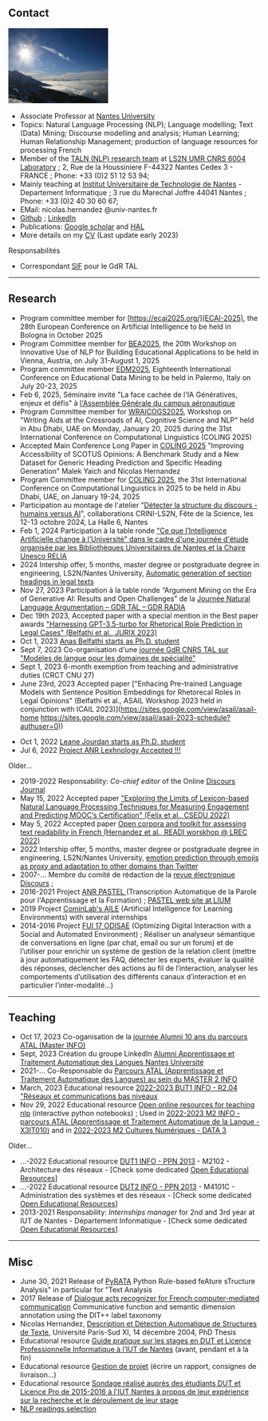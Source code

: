 <!-- [News](#news) -  [Curriculum vitae](#curriculumvitae) - [Publications](#publications) - [Software and data resources](#softwareanddataresources) - [Teaching](#teaching) -->

## Contact 

<img src="alps.jpg" alt="Alps" style="height: 150px; width:200px;"/>

* Associate Professor at [Nantes University](https://www.univ-nantes.fr/) 
* Topics: Natural Language Processing (NLP); Language modelling; Text (Data) Mining; Discourse modelling and analysis; Human Learning; Human Relationship Management; production of language resources for processing French  
* Member of the [TALN (NLP) research team](https://taln-ls2n.github.io/) at [LS2N UMR CNRS 6004 Laboratory](https://www.ls2n.fr/equipe/taln/) ; 2, Rue de la Houssiniere F-44322 Nantes Cedex 3 - FRANCE ; Phone: +33 (0)2 51 12 53 94;
* Mainly teaching at [Institut Universitaire de Technologie de Nantes](https://iutnantes.univ-nantes.fr/formations/bachelor-iut-bac3/but-info) - Departement Informatique ; 3 rue du Marechal Joffre 44041 Nantes ; Phone: +33 (0)2 40 30 60 67; 
* EMail: nicolas.hernandez @univ-nantes.fr
* [Github](https://github.com/nicolashernandez/) ; [LinkedIn](https://www.linkedin.com/in/nicolas-hernandez-28856b2/) 
* Publications: [Google scholar](http://scholar.google.com/citations?user=SffWGZ0AAAAJ) and [HAL](https://cv.archives-ouvertes.fr/nicolas-hernandez)
* More details on my [CV](research/cv_Hernandez.pdf) (Last update early 2023)

Responsabilités
*  Correspondant [SIF](https://www.societe-informatique-de-france.fr) pour le GdR TAL
  
<!-- Network: [Web site](https://nicolashernandez.github.io) ; -->

---
## <a name="research">Research</a>  
* Program committee member for [https://ecai2025.org/](ECAI-2025), the 28th European Conference on Artificial Intelligence to be held in Bologna in October 2025
* Program Committee member for [BEA2025](https://sig-edu.org/bea/2025), the 20th Workshop on Innovative Use of NLP for Building Educational Applications to be held in Vienna, Austria, on July 31-August 1, 2025
* Program committee member [EDM2025](https://educationaldatamining.org/edm2025/), Eighteenth International Conference on Educational Data Mining to be held in Palermo, Italy on July 20-23, 2025
* Feb 6, 2025, Séminaire invité "La face cachée de l'IA Génératives, enjeux et défis" à [l'Assemblée Générale du campus aéronautique](https://www.campus-aeronautique.com/ailes-du-campus)
* Program Committee member for [WRAICOGS2025](https://sites.google.com/view/wraicogs1), Workshop on "Writing  Aids  at  the  Crossroads  of AI, Cognitive Science and NLP" held in Abu Dhabi, UAE on Monday, January 20, 2025 during the 31st International Conference on Computational Linguistics (COLING 2025)
* Accepted Main Conference Long Paper in [COLING 2025](https://coling2025.org/) "Improving Accessibility of SCOTUS Opinions: A Benchmark Study and a New Dataset for Generic Heading Prediction and Specific Heading Generation" Malek Yaich and Nicolas Hernandez
* Program Committee member for [COLING 2025](https://coling2025.org/), the 31st International Conference on Computational Linguistics in 2025 to be held in Abu Dhabi, UAE, on January 19-24, 2025
* Participation au montage de l'atelier "[Détecter la structure du discours - humains versus AI](https://fetedelascience-paysdelaloire.fr/loire-atlantique/detecter-la-structure-du-discours-humains-versus-ai/)", collaborations CRINI-LS2N, Fête de la Science, les 12-13 octobre 2024, La Halle 6, Nantes
* Feb 1, 2024 Participation à la table ronde ["Ce que l’Intelligence Artificielle change à l’Université" dans le cadre d'une journée d'étude organisée par les Bibliothèques Universitaires de Nantes et la Chaire Unesco RELIA](https://bu.univ-nantes.fr/les-formations/journee-detudes-ce-que-lintelligence-artificielle-change-a-luniversite)
* 2024 Intership offer, 5 months, master degree or postgraduate degree in engineering, LS2N/Nantes University, [Automatic generation of section headings in legal texts](https://www.ls2n.fr/stages-theses/)
* Nov 27, 2023 Participation à la table ronde “Argument Mining on the Era of Generative AI: Results and Open Challenges” de la [Journée Natural Language Argumentation – GDR TAL – GDR RADIA](https://gdr-tal.ls2n.fr/event/journee-natural-language-argumentation-gdr-tal-gdr-radia/)
* Dec 19th 2023, Accepted paper with a special mention in the Best paper awards ["Harnessing GPT-3.5-turbo for Rhetorical Role Prediction in Legal Cases" (Belfathi et al., JURIX 2023)](https://jurix23.maastrichtlawtech.eu/proceedings/)
* Oct 1, 2023 [Anas Belfathi starts as Ph.D. student](https://www.linkedin.com/in/anas-belfathi-631619224)
* Sept 7, 2023 Co-organisation d'une [journée GdR CNRS TAL sur "Modèles de langue pour les domaines de spécialité"](https://gdr-tal-nantes.sciencesconf.org)
* Sept 1, 2023 6-month exemption from teaching and administrative duties (CRCT CNU 27)
* June 23rd, 2023 Accepted paper ["Enhacing Pre-trained Language Models with Sentence Position Embeddings for Rhetorecal Roles in Legal Opinions" (Belfathi et al., ASAIL Workshop 2023 held in conjunction with ICAIL 2023)](https://sites.google.com/view/asail/asail-home https://sites.google.com/view/asail/asail-2023-schedule?authuser=0)) 
<!--* 6th Workshop on Automated Semantic Analysis of Information in Legal Text (ASAIL 2023) held in conjunction with 19th ICAIL - International Conference on Artificial Intelligence and Law 2023 (ICAIL 2023), Braga, Portugal. -->
* Oct 1, 2022 [Leane Jourdan starts as Ph.D. student](https://taln-ls2n.github.io/2022/10/08/phd_start_leane_jourdan.html)
* Jul 6, 2022 [Project ANR Lexhnology Accepted !!!](https://lexhnology.hypotheses.org)

Older...
* 2019-2022 Responsability: _Co-chief editor_ of the Online [Discours Journal](https://journals.openedition.org/discours) 
* May 15, 2022 Accepted paper ["Exploring the Limits of Lexicon-based Natural Language Processing Techniques for Measuring Engagement and Predicting MOOC’s Certification" (Felix et al., CSEDU 2022)](https://taln-ls2n.github.io/2022/05/15/accepted-articles-csedu22.html)
* May 5, 2022 Accepted paper [Open corpora and toolkit for assessing text readability in French (Hernandez et al., READI worskhop @ LREC 2022)](https://taln-ls2n.github.io/2022/05/05/accepted-articles-readi22.html)
* 2022 Intership offer, 5 months, master degree or postgraduate degree in engineering, LS2N/Nantes University, [emotion prediction through emojis as proxy and adaptation to other domains than Twitter](https://www.ls2n.fr/stage-these/prediction-de-letat-mental-dun-utilisateur-de-twitter)
* 2007-... Membre du comité de rédaction de la [revue électronique Discours](https://journals.openedition.org/discours) ; 
* 2016-2021 Project [ANR PASTEL ](https://anr.fr/?Projet=ANR-16-CE33-0007) (Transcription Automatique de la Parole pour l'Apprentissage et la Formation) ; [PASTEL web site at LIUM](https://projets-lium.univ-lemans.fr/pastel)
* 2019 Project [CominLab's AILE](http://aile.comin-ocw.org/) (Artificial Intelligence for Learning Environments) with several internships
* 2014-2016 Project [FUI 17 ODISAE](https://www.enghouseinteractive.fr/blog/odisae-un-projet-innovant-pour-la-nouvelle-generation-d-outils-de-gestion-de-la-relation-client) (Optimizing Digital Interaction with a Social and Automated Environment)  ; Réaliser un analyseur sémantique de conversations en ligne (par chat, email ou sur un forum) et de l’utiliser pour enrichir un système de gestion de la relation client (mettre à jour automatiquement les FAQ, détecter les experts, évaluer la qualité des réponses, déclencher des actions au fil de l’interaction, analyser les comportements d’utilisation des différents canaux d’interaction et en particulier l’inter-modalité...)


---
## <a name="teaching">Teaching</a>  
* Oct 17, 2023 Co-oganisation de la [journée Alumni 10 ans du parcours ATAL (Master INFO)](https://www.linkedin.com/feed/update/urn:li:activity:7132504668076728320)
* Sept, 2023 Création du groupe LinkedIn [Alumni Apprentissage et Traitement Automatique des Langues Nantes Université](https://www.linkedin.com/groups/12832758)
* 2021-... Co-Responsable du [Parcours ATAL (Apprentissage et Traitement Automatique des Langues) au sein du MASTER 2 INFO](https://sciences-techniques.univ-nantes.fr/formations/masters/master-informatique) 
* March, 2023 Educational resource [2022-2023 BUT1 INFO - R2.04 "Réseaux et communications bas niveaux](https://madoc.univ-nantes.fr/course/view.php?id=50785)
* Nov 29, 2022 Educational resource [Open online resources for teaching nlp](https://github.com/nicolashernandez/teaching_nlp) (interactive python notebooks) ; Used in  [2022-2023 M2 INFO - parcours ATAL (Apprentissage et Traitement Automatique de la Langue - X3IT010)](https://sciences-techniques.univ-nantes.fr/formations/masters/master-informatique) and in [2022-2023 M2 Cultures Numériques - DATA 3](https://polytech.univ-nantes.fr/fr/les-formations/master)

Older...
* ...-2022 Educational resource [DUT1 INFO - PPN 2013](https://cache.media.enseignementsup-recherche.gouv.fr/file/25/09/7/PPN_INFORMATIQUE_256097.pdf) - M2102 - Architecture des réseaux  - [Check some dedicated [Open Educational Resources](https://madoc.univ-nantes.fr/course/view.php?id=29848)]
* ...-2022 Educational resource [DUT2 INFO - PPN 2013](https://cache.media.enseignementsup-recherche.gouv.fr/file/25/09/7/PPN_INFORMATIQUE_256097.pdf) - M4101C - Administration des systèmes et des réseaux - [Check some dedicated [Open Educational Resources](https://madoc.univ-nantes.fr/course/view.php?id=29877)]
* 2013-2021 Responsability: _Internships manager_ for 2nd and 3rd year at IUT de Nantes - Département Informatique - [Check some dedicated [Open Educational Resources](teaching)]


<!-----
## <a name="news">News</a>  

https://taln-ls2n.github.io/2022/07/06/accepted-anr-project-lexhnology.html

---
## <a name="old">Old </a>  

 -->


---
## <a name="selection">Misc </a>  
* June 30, 2021 Release of [PyRATA](https://github.com/nicolashernandez/PyRATA) Python Rule-based feAture sTructure Analysis" in particular for "Text Analysis
* 2017 Release of [Dialogue acts recognizer for French computer-mediated communication](https://goo.gl/forms/QDfs72kTSYkfGUt82) Communicative function and semantic dimension annotation using the DIT++ label taxonomy
* Nicolas Hernandez, [Description et Détection Automatique de Structures de Texte](http://e.nicolas.hernandez.free.fr/pub/rec/phd/Hernandez-these.tar.gz), Université Paris-Sud XI, 14 décembre 2004, PhD Thesis
* Educational resource  [Guide pratique sur les stages en DUT et Licence Professionnelle Informatique à l’IUT de Nantes](teaching/#guide-pratique-sur-les-stages-en-dut-et-licence-professionnelle-informatique-%C3%A0-liut-de-nantes-avant-pendant-et-%C3%A0-la-fin) (avant, pendant et à la fin)
* Educational resource  [Gestion de projet](teaching/#gestion-de-projet) (écrire un rapport, consignes de livraison...)
* Educational resource [Sondage réalisé auprès des étudiants DUT et Licence Pro de 2015-2016 à l'IUT Nantes à propos de leur expérience sur la recherche et le déroulement de leur stage](https://github.com/nicolashernandez/nicolashernandez.github.io/blob/master/teaching/2016_iutnantes_stage_sondage-aupr%C3%A8s-des-%C3%A9tudiants.pdf)
* [NLP readings selection](research/NLP_readings)


<!--

---
## <a name="curriculumvitae">Curriculum vitae</a>  

I am an Associate Professor (Maître de conférences) in Computer Science at the [University of Nantes](https://www.univ-nantes.fr/). I mainly teach at the [Institute of Technology of the University](https://iutnantes.univ-nantes.fr/formations/bachelor-iut-bac3/but-info) and I do my research at the [LS2N (UMR CNRS 6004) Lab. in the TALN (Natural Language Processing) team](https://www.ls2n.fr/equipe/taln/).

My research interests lie in the Natural Language Processing (NLP) and Text (Data) Mining fields around the problem of accessing to the content of (textual) documents. In particular, I work on discourse modelling and discourse analysis issues. The approaches combine (deep) machine learning methods and linguistic knowledge. The application domains vary from Human Learning through Intelligent tutoring system to Customer Relationship Management (CRM) and mainly consist in supporting human decision-making and business tasks. 

I am also interested in the NLP infrastructure/architecture/framework ([UIMA](https://github.com/nicolashernandez/dev-star)) and in the production of language resources for processing French ([Free French Treebank](https://sites.google.com/site/nicolashernandez/resources/free-french-treebank?authuser=0), [french-nlp](https://github.com/nicolashernandez/french-nlp), ...).

More details on my [CV](research/cv_Hernandez.pdf) (Last update early 2023).



---
## <a name="publications">Publications</a>  

You may consult my [Google scholar](http://scholar.google.com/citations?user=SffWGZ0AAAAJ) and [HAL](https://cv.archives-ouvertes.fr/nicolas-hernandez) profiles.

* Nicolas Hernandez, [Description et Détection Automatique de Structures de Texte](http://e.nicolas.hernandez.free.fr/pub/rec/phd/Hernandez-these.tar.gz), Université Paris-Sud XI, 14 décembre 2004, PhD Thesis
* Une [sélection de publications (fév. 2021)](research/publications.md)


---
## <a name="softwareanddataresources">Software and data resources</a>  

* June 30, 2021 Last release of [PyRATA](https://github.com/nicolashernandez/PyRATA) Python Rule-based feAture sTructure Analysis" in particular for "Text Analysis
* [Dialogue acts recognizer for French computer-mediated communication](https://goo.gl/forms/QDfs72kTSYkfGUt82) Communicative function and semantic dimension annotation using the DIT++ label taxonomy

Check the dedicated page to [Software and data resources](research/softwareanddataresources)

---
## Projects 

* 2016-2021 Project [ANR PASTEL ](https://anr.fr/?Projet=ANR-16-CE33-0007) (Transcription Automatique de la Parole pour l'Apprentissage et la Formation) ; [PASTEL web site at LIUM](https://projets-lium.univ-lemans.fr/pastel)
* 2019 Project [CominLab's AILE](http://aile.comin-ocw.org/) (Artificial Intelligence for Learning Environments) with several internships
* 2014-2016 Project [FUI 17 ODISAE](https://www.enghouseinteractive.fr/blog/odisae-un-projet-innovant-pour-la-nouvelle-generation-d-outils-de-gestion-de-la-relation-client) (Optimizing Digital Interaction with a Social and Automated Environment)  ; Réaliser un analyseur sémantique de conversations en ligne (par chat, email ou sur un forum) et de l’utiliser pour enrichir un système de gestion de la relation client (mettre à jour automatiquement les FAQ, détecter les experts, évaluer la qualité des réponses, déclencher des actions au fil de l’interaction, analyser les comportements d’utilisation des différents canaux d’interaction et en particulier l’inter-modalité...)
-->
<!--

---
## Responsabilities

* 2021-... Responsable du [Parcours ATAL (Apprentissage et Traitement Automatique des Langues) au sein du MASTER 2 INFO](https://sciences-techniques.univ-nantes.fr/formations/masters/master-informatique) 
* 2019-... _Co-chief editor_ of the Online [Discours Journal](https://journals.openedition.org/discours) 
* 2013-2021 _Internships manager_ for 2nd and 3rd year at IUT de Nantes - Département Informatique - [Check some dedicated [Open Educational Resources](teaching)]
* 2007-... Membre du comité de rédaction de la [revue électronique Discours](https://journals.openedition.org/discours) ; 
-->
<!--
---
## <a name="teaching">Teaching activities</a>  

Nantes Université

* [M2 INFO - parcours ATAL (Apprentissage et Traitement Automatique de la Langue)](https://sciences-techniques.univ-nantes.fr/formations/masters/master-informatique) - X3IT010 - [Développement logiciel en industrie de la langue (ressources libres en ligne)](https://github.com/nicolashernandez/teaching_nlp)
* [M2 Cultures Numériques](https://polytech.univ-nantes.fr/fr/les-formations/master) - DATA 3 - [Introduction au Traitement Automatique des Langues(ressources libres en ligne)](https://github.com/nicolashernandez/teaching_nlp)
* [BUT1 INFO - R2.04 "Réseaux et communications bas niveaux](https://madoc.univ-nantes.fr/course/view.php?id=50785)
* [DUT1 INFO - PPN 2013](https://cache.media.enseignementsup-recherche.gouv.fr/file/25/09/7/PPN_INFORMATIQUE_256097.pdf) - M2102 - Architecture des réseaux  - [Check some dedicated [Open Educational Resources](https://madoc.univ-nantes.fr/course/view.php?id=29848)]
* [DUT2 INFO - PPN 2013](https://cache.media.enseignementsup-recherche.gouv.fr/file/25/09/7/PPN_INFORMATIQUE_256097.pdf) - M4101C - Administration des systèmes et des réseaux - [Check some dedicated [Open Educational Resources](https://madoc.univ-nantes.fr/course/view.php?id=29877)]
* [Licence Professionnelle - MiAR](https://iutnantes.univ-nantes.fr/formations/licences-pro-bac3/licence-professionnelle-metiers-de-linformatique-conception-developpement-et-test-de-logiciels) - Technologies Web (XML/json) and Outils de développement (ant, svn, ...)

Check the dedicated page to [teaching activities](teaching)
-->
<!--
---
## MISC (Educational resources and others)

* [NLP readings selection](research/NLP_readings)
* [Guide pratique sur les stages en DUT et Licence Professionnelle Informatique à l’IUT de Nantes](teaching/#guide-pratique-sur-les-stages-en-dut-et-licence-professionnelle-informatique-%C3%A0-liut-de-nantes-avant-pendant-et-%C3%A0-la-fin) (avant, pendant et à la fin)
* [Gestion de projet](teaching/#gestion-de-projet) (écrire un rapport, consignes de livraison...)
* [Sondage réalisé auprès des étudiants DUT et Licence Pro de 2015-2016 à l'IUT Nantes à propos de leur expérience sur la recherche et le déroulement de leur stage](https://github.com/nicolashernandez/nicolashernandez.github.io/blob/master/teaching/2016_iutnantes_stage_sondage-aupr%C3%A8s-des-%C3%A9tudiants.pdf)
* _Deprecated_ websites : [blogspot](http://enicolashernandez.blogspot.com) ; [http://e.nicolas.hernandez.free.fr](http://e.nicolas.hernandez.free.fr) ; [https://sites.google.com/site/nicolashernandez](https://sites.google.com/site/nicolashernandez) ; [https://www.univ-nantes.fr/nicolas-hernandez](https://www.univ-nantes.fr/nicolas-hernandez)
-->
